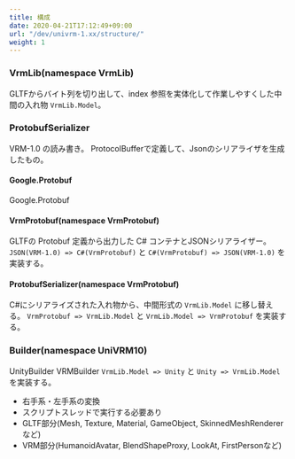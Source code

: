 ```yaml
---
title: 構成
date: 2020-04-21T17:12:49+09:00
url: "/dev/univrm-1.xx/structure/"
weight: 1
---
```


### VrmLib(namespace VrmLib)

GLTFからバイト列を切り出して、index 参照を実体化して作業しやすくした中間の入れ物 `VrmLib.Model`。

### ProtobufSerializer

VRM-1.0 の読み書き。
ProtocolBufferで定義して、Jsonのシリアライザを生成したもの。

#### Google.Protobuf

Google.Protobuf

#### VrmProtobuf(namespace VrmProtobuf)

GLTFの Protobuf 定義から出力した C# コンテナとJSONシリアライザー。
`JSON(VRM-1.0) => C#(VrmProtobuf)` と `C#(VrmProtobuf) => JSON(VRM-1.0)` を実装する。

#### ProtobufSerializer(namespace VrmProtobuf)

C#にシリアライズされた入れ物から、中間形式の `VrmLib.Model` に移し替える。
`VrmProtobuf => VrmLib.Model` と `VrmLib.Model => VrmProtobuf` を実装する。

### Builder(namespace UniVRM10)
UnityBuilder               VRMBuilder
`VrmLib.Model => Unity` と `Unity => VrmLib.Model` を実装する。

* 右手系・左手系の変換
* スクリプトスレッドで実行する必要あり
* GLTF部分(Mesh, Texture, Material, GameObject, SkinnedMeshRendererなど)
* VRM部分(HumanoidAvatar, BlendShapeProxy, LookAt, FirstPersonなど)
